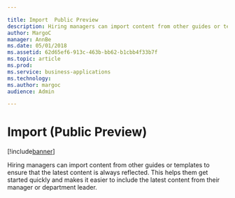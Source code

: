 ```yaml
---

title: Import  Public Preview 
description: Hiring managers can import content from other guides or templates to ensure that the latest content is always reflected.
author: MargoC
manager: AnnBe
ms.date: 05/01/2018
ms.assetid: 62d65ef6-913c-463b-bb62-b1cbb4f33b7f
ms.topic: article
ms.prod: 
ms.service: business-applications
ms.technology: 
ms.author: margoc
audience: Admin

---
```

#  Import (Public Preview)




[!include[banner](../../../includes/banner.md)]

Hiring managers can import content from other guides or templates to ensure that
the latest content is always reflected. This helps them get started quickly and
makes it easier to include the latest content from their manager or department
leader.
